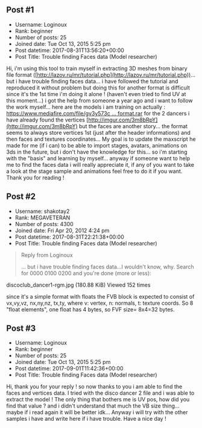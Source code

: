## Post #1
- Username: Loginoux
- Rank: beginner
- Number of posts: 25
- Joined date: Tue Oct 13, 2015 5:25 pm
- Post datetime: 2017-08-31T13:56:20+00:00
- Post Title: Trouble finding Faces data (Model researcher)

Hi, i'm using this tool to train myself in extracting 3D meshes from binary file format ([http://lazov.ru/mr/tutorial.php](http://lazov.ru/mr/tutorial.php))... but i have trouble finding faces data... i have followed the tutorial and reproduced it without problem but doing this for another format is difficult since it's the 1st time i'm doing it alone ! (haven't even tried to find UV at this moment...) i got the help from someone a year ago and i want to follow the work myself... here are the models i am training on actually : [https://www.mediafire.com/file/gv3y573c ... format.rar](https://www.mediafire.com/file/gv3y573cokbj2cg/3D%20binary%20file%20format.rar) for the 2 dancers i have already found the vertices [http://imgur.com/3m8bRpY](http://imgur.com/3m8bRpY) but the faces are another story... the format seems to always store vertices 1st (just after the header informations) and then faces and textures coordinates... 
My goal is to update the maxscript he made for me (if i can) to be able to import stages, avatars, animations on 3ds in the future, but i don't have the knowledge for this... so i'm starting with the "basis" and learning by myself...
anyway if someone want to help me to find the faces data i will really appreciate it, if any of you want to take a look at the stage sample and animations feel free to do it if you want.
Thank you for reading !
## Post #2
- Username: shakotay2
- Rank: MEGAVETERAN
- Number of posts: 4300
- Joined date: Fri Apr 20, 2012 4:24 pm
- Post datetime: 2017-08-31T22:21:38+00:00
- Post Title: Trouble finding Faces data (Model researcher)

> Reply from Loginoux
>
> ... but i have trouble finding faces data...I wouldn't know, why. Search for 0000 0100 0200 and you're done (more or less):



discoclub_dancer1-rgm.jpg (180.88 KiB) Viewed 152 times


since it's a simple format with floats the FVB block is expected to consist of vx,vy,vz, nx,ny,nz, tx,ty, where
v: vertex, n: normals, t: texture coords. So 8 "float elements", one float has 4 bytes, so FVF size= 8x4=32 bytes.
## Post #3
- Username: Loginoux
- Rank: beginner
- Number of posts: 25
- Joined date: Tue Oct 13, 2015 5:25 pm
- Post datetime: 2017-09-01T11:42:36+00:00
- Post Title: Trouble finding Faces data (Model researcher)

Hi, thank you for your reply ! so now thanks to you i am able to find the faces and vertices data.
I tried with the disco dancer 2 file and i was able to extract the model ! 
[](https://www.hostingpics.net/viewer.php?id=537443bandicam20170901133548602.jpg)
The only thing that bothers me is UV pos, how did you find that value ? and i didn't understand that much the VB size thing... maybe if i read again it will be better idk...
Anyway i will try with the other samples i have and write here if i have trouble. 
Have a nice day !

